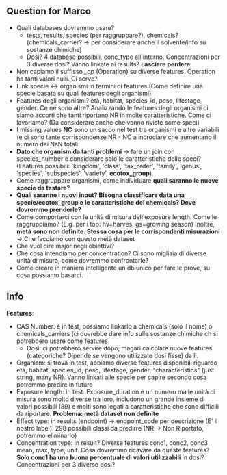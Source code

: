 ## Question for Marco
- Quali databases dovremmo usare?
  - tests, results, species (per raggruppare?), chemicals? (chemicals_carrier? -> per considerare anche il solvente/info su sostanze chimiche)
  - Dosi? 4 database possibili, conc_type all'interno. Concentrazioni per 3 diverse dosi? Vanno linkate ai results? **Lasciare perdere**
- Non capiamo il suffisso *_op* (Operation) su diverse features. Operation ha tanti valori nulli. Ci serve?
- Link specie <-> organismi in termini di features (Come definire una specie basata su quali features degli organismi)
- Features degli organismi? età, habitat, species_id, peso, lifestage, gender. Ce ne sono altre? Analizzando le features degli organismi ci siamo accorti che tanti riportano NR in molte caratteristiche. Come ci lavoriamo? (Da considerare anche che vanno riviste come speci)
- I missing values **NC** sono un sacco nel test tra organismi e altre variabili (e ci sono tante corrispondenze NR - NC a incrociare che aumentano il numero dei NaN totali
- **Dato che organism da tanti problemi** -> fare un join con species_number e considerare solo le caratteristiche delle speci? (Features possibili: 'kingdom', 'class', 'tax_order', 'family', 'genus', 'species', 'subspecies', 'variety', **ecotox_group**). 
- Come raggruppare organismi, come individuare **quali saranno le nuove specie da testare**?
- **Quali saranno i nuovi input? Bisogna classificare data una specie/ecotox_group e le caratteristiche del chemicals? Dove dovremmo prenderle?**
- Come comportarci con le unità di misura dell'exposure length. Come le raggruppiamo? (E.g. per i top: hv=harves, gs=growing season)
  Inoltre, **metà sono non definite. Stessa cosa per le corrispondenti misurazioni** -> Che facciamo con questo metà dataset
- Che vuol dire major negli obiettivi? 
- Che cosa intendiamo per concentration? Ci sono migliaia di diverse unità di misura, come dovremmo confrontarle?
- Come creare in maniera intelligente un db unico per fare le prove, su cosa possiamo basarci.


## Info
**Features**:
- CAS Number: è in test, possiamo linkarlo a chemicals (solo il nome) o chemicals_carriers (ci dovrebbe dare info sulle sostanze chimiche ch si potrebbero usare come features
  - Dosi: ci potrebbero servire dopo, magari calcolare nuove features (categoriche? Dipende se vengono utilizzate dosi fisse) da lì.
- Organism: si trova in test, abbiamo diverse features disponibili riguardo età, habitat, species_id, peso, lifestage, gender, "characteristics" (just string, many NR). Vanno linkati alle specie per capire secondo cosa potremmo predire in futuro
- Exposure length: in test. Exposure_duration è un numero ma le unità di misura sono molto diverse tra loro, includono un grande insieme di valori possibili (89) e molti sono legati a caratteristiche che sono difficili da riportare. **Problema: metà dataset non definite**
- Effect type: in results (endpoint) -> endpoint_code per descrizione (E' il nostro label). 298 possibili classi da predirre (NR -> Non Riportato, potremmo eliminarlo) 
- Concentration type: in result? Diverse features conc1, conc2, conc3 mean, max, type, unit. Cosa dovremmo ricavare da queste features?                       **Solo conc1 ha una buona percentuale di valori utilizzabili**
                      in dosi? Concentrazioni per 3 diverse dosi?
